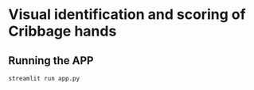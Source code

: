# Visual identification and scoring of Cribbage hands

## Running the APP

```bash
streamlit run app.py
```
